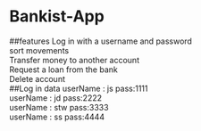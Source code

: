 # Bankist-App

##features
Log in with a username and password<br>
sort movements<br>
Transfer money to another account<br>
Request a loan from the bank<br>
Delete account<br>
##Log in data
userName : js pass:1111<br>userName : jd pass:2222<br>userName : stw pass:3333<br>userName : ss pass:4444
